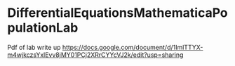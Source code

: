 # DifferentialEquationsMathematicaPopulationLab

Pdf of lab write up
https://docs.google.com/document/d/1ImlTTYX-m4wjkczsYxlEvv8jMY01PCj2XRrCYYcVJ2k/edit?usp=sharing
